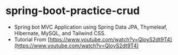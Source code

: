 # spring-boot-practice-crud
- Spring bot MVC Application using Spring Data JPA, Thymeleaf, Hibernate, MySQL, and Tailwind CSS. 
- Tutorial From [https://www.youtube.com/watch?v=QloyS2dt9T4](https://www.youtube.com/watch?v=QloyS2dt9T4)

